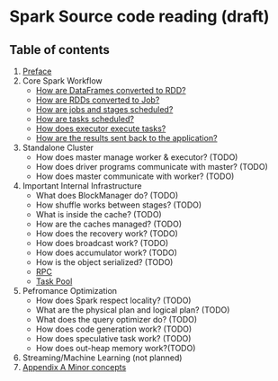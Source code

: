 # Spark Source code reading (draft)
## Table of contents
1. [Preface](preface.md)
2. Core Spark Workflow
   * [How are DataFrames converted to RDD?](workflow/df2rdd.md)
   * [How are RDDs converted to Job?](workflow/rdd2job.md)
   * [How are jobs and stages scheduled?](workflow/job_schedule.md)
   * [How are tasks scheduled?](workflow/task_schedule.md)
   * [How does executor execute tasks?](workflow/task_execution.md)
   * [How are the results sent back to the application?](workflow/result.md)
3. Standalone Cluster
   * How does master manage worker & executor? (TODO)
   * How does driver programs communicate with master? (TODO) 
   * How does master communicate with worker? (TODO)
4. Important Internal Infrastructure
   * What does BlockManager do? (TODO)
   * How shuffle works between stages? (TODO)
   * What is inside the cache? (TODO)
   * How are the caches managed? (TODO)
   * How does the recovery work? (TODO)
   * How does broadcast work? (TODO)
   * How does accumulator work? (TODO)
   * How is the object serialized? (TODO)
   * [RPC](infrastructure/rpc.md)
   * [Task Pool](infrastructure/pool.md)
5. Pefromance Optimization
   * How does Spark respect locality? (TODO)
   * What are the physical plan and logical plan? (TODO)
   * What does the query optimizer do? (TODO)
   * How does code generation work? (TODO)
   * How does speculative task work? (TODO)
   * How does out-heap memory work?(TODO)
6. Streaming/Machine Learning (not planned)
7. [Appendix A Minor concepts](appendix/minor_concepts.md)